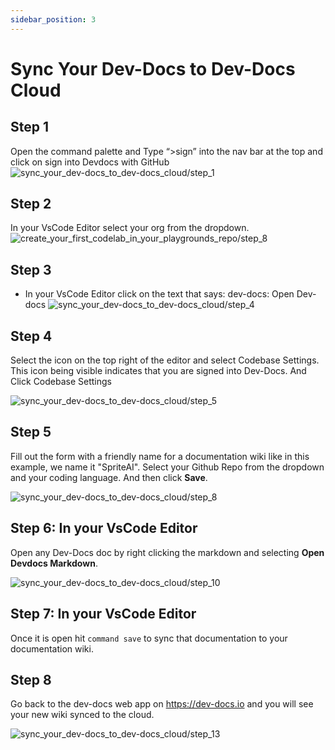 ```yaml
---
sidebar_position: 3
---
```

  
# Sync Your Dev-Docs to Dev-Docs Cloud


## Step 1

Open the command palette and Type “>sign” into the nav bar at the top and click on sign into Devdocs with GitHub
![sync_your_dev-docs_to_dev-docs_cloud/step_1](/img/sync_your_dev-docs_to_dev-docs_cloud/step_1.png)


## Step 2
In your VsCode Editor select your org from the dropdown.
![create_your_first_codelab_in_your_playgrounds_repo/step_8](/img/create_your_first_codelab_in_your_playgrounds_repo/step_8.png)

## Step 3
- In your VsCode Editor click on the text that says: dev-docs: Open Dev-docs
![sync_your_dev-docs_to_dev-docs_cloud/step_4](/img/sync_your_dev-docs_to_dev-docs_cloud/step_4.png)

## Step 4

Select the icon on the top right of the editor and select Codebase Settings. This icon being visible indicates that you are signed into Dev-Docs. And Click Codebase Settings

![sync_your_dev-docs_to_dev-docs_cloud/step_5](/img/sync_your_dev-docs_to_dev-docs_cloud/step_5.png)

## Step 5

Fill out the form with a friendly name for a documentation wiki like in this example, we name it "SpriteAI".  Select your Github Repo from the dropdown and your coding language. And then click **Save**.

![sync_your_dev-docs_to_dev-docs_cloud/step_8](/img/sync_your_dev-docs_to_dev-docs_cloud/step_8.png)

## Step 6: In your VsCode Editor

Open any Dev-Docs doc by right clicking the markdown and selecting **Open Devdocs Markdown**.

![sync_your_dev-docs_to_dev-docs_cloud/step_10](/img/sync_your_dev-docs_to_dev-docs_cloud/step_10.png)

## Step 7: In your VsCode Editor

Once it is open hit `command save` to sync that documentation to your documentation wiki.

## Step 8

Go back to the dev-docs web app on https://dev-docs.io and you will see your new wiki synced to the cloud.

![sync_your_dev-docs_to_dev-docs_cloud/step_13](/img/sync_your_dev-docs_to_dev-docs_cloud/step_13.png)


  
  